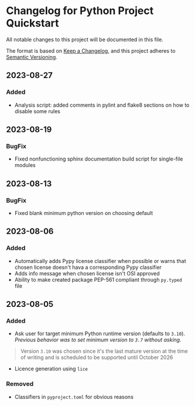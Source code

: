 # Changelog for Python Project Quickstart
All notable changes to this project will be documented in this file.

The format is based on [Keep a Changelog](https://keepachangelog.com/en/1.0.0/),
and this project adheres to [Semantic Versioning](https://semver.org/spec/v2.0.0.html).

<!-- Sections should be one of: Added, Changed, Fixed, Removed -->

## 2023-08-27

### Added

- Analysis script: added comments in pylint and flake8 sections on how to disable some rules

## 2023-08-19

### BugFix

- Fixed nonfunctioning sphinx documentation build script for single-file modules

## 2023-08-13

### BugFix

- Fixed blank minimum python version on choosing default

## 2023-08-06

### Added

- Automatically adds Pypy license classifier when possible or warns that chosen license doesn't hava a corresponding Pypy classifier
- Adds info message when chosen license isn't OSI approved
- Ability to make created package PEP-561 compliant through `py.typed` file

## 2023-08-05

### Added

- Ask user for target minimum Python runtime version (defaults to `3.10`). _Previous behavior was to set minimum version to `3.7` without asking._
 > Version `3.10` was chosen since it's the last mature version at the time of writing and is scheduled to be supported until October 2026
- Licence generation using `lice`

### Removed

- Classifiers in `pyproject.toml` for obvious reasons